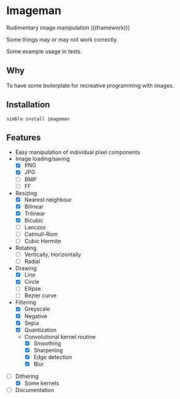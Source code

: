 # Imageman
Rudimentary image manipulation (((framework)))

Some things may or may not work correctly.

Some example usage in tests.

## Why
To have some boilerplate for recreative programming with images.

## Installation
`nimble install imageman`

## Features
- Easy manipulation of individual pixel components
- Image loading/saving
    - [x] PNG
    - [X] JPG
    - [ ] BMP
    - [ ] FF
- Resizing
    - [x] Nearest neighbour
    - [x] Bilinear
    - [x] Trilinear
    - [x] Bicubic
    - [ ] Lanczos
    - [ ] Catmull-Rom
    - [ ] Cubic Hermite
- Rotating
    - [ ] Vertically, Horizontally
    - [ ] Radial
- Drawing
    - [x] Line
    - [x] Circle
    - [ ] Ellipse
    - [ ] Bezier curve
- Filtering
    - [x] Greyscale
    - [x] Negative
    - [x] Sepia
    - [x] Quantization
    - Convolutional kernel routine
        - [x] Smoothing
        - [x] Sharpening
        - [x] Edge detection
        - [x] Blur
- [ ] Dithering
    - [x] Some kernels
- [ ] Documentation
